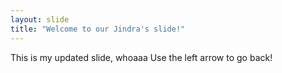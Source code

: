 ```yaml
---
layout: slide
title: "Welcome to our Jindra's slide!"
---
```

This is my updated slide, whoaaa 
Use the left arrow to go back!
